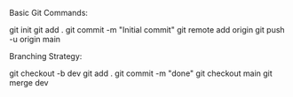 Basic Git Commands:

git init
git add .
git commit -m "Initial commit"
git remote add origin <repository-url>
git push -u origin main

Branching Strategy:

git checkout -b dev
git add .
git commit -m "done"
git checkout main
git merge dev


